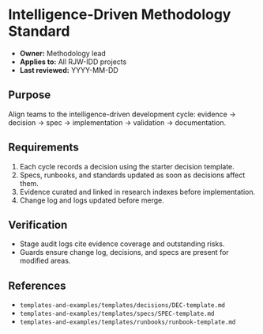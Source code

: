 # Intelligence-Driven Methodology Standard

- **Owner:** Methodology lead
- **Applies to:** All RJW-IDD projects
- **Last reviewed:** YYYY-MM-DD

## Purpose
Align teams to the intelligence-driven development cycle: evidence → decision →
spec → implementation → validation → documentation.

## Requirements
1. Each cycle records a decision using the starter decision template.
2. Specs, runbooks, and standards updated as soon as decisions affect them.
3. Evidence curated and linked in research indexes before implementation.
4. Change log and logs updated before merge.

## Verification
- Stage audit logs cite evidence coverage and outstanding risks.
- Guards ensure change log, decisions, and specs are present for modified areas.

## References
- `templates-and-examples/templates/decisions/DEC-template.md`
- `templates-and-examples/templates/specs/SPEC-template.md`
- `templates-and-examples/templates/runbooks/runbook-template.md`
